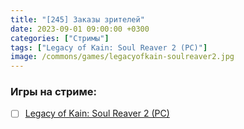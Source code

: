 ```yaml
---
title: "[245] Заказы зрителей"
date: 2023-09-01 09:00:00 +0300
categories: ["Стримы"]
tags: ["Legacy of Kain: Soul Reaver 2 (PC)"]
image: /commons/games/legacyofkain-soulreaver2.jpg
---
```


### Игры на стриме:
+ [ ] [Legacy of Kain: Soul Reaver 2 (PC)](/tags/legacy-of-kain-soul-reaver-2-pc)
